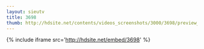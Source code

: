 ```yaml
---
layout: sieutv
title: 3698
thumb: http://hdsite.net/contents/videos_screenshots/3000/3698/preview_360p.mp4.jpg
---
```

{% include iframe src='http://hdsite.net/embed/3698' %}
 
